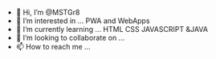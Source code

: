 - 👋 Hi, I’m @MSTGr8
- 👀 I’m interested in ... PWA and WebApps
- 🌱 I’m currently learning ... HTML CSS JAVASCRIPT &JAVA
- 💞️ I’m looking to collaborate on ...
- 📫 How to reach me ...

<!---
MSTGr8/MSTGr8 is a ✨ special ✨ repository because its `README.md` (this file) appears on your GitHub profile.
You can click the Preview link to take a look at your changes.
--->
